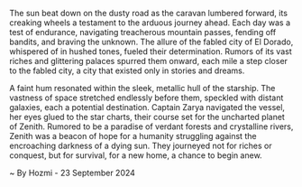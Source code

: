 
The sun beat down on the dusty road as the caravan lumbered forward, its creaking wheels a testament to the arduous journey ahead. Each day was a test of endurance, navigating treacherous mountain passes, fending off bandits, and braving the unknown. The allure of the fabled city of El Dorado, whispered of in hushed tones, fueled their determination.  Rumors of its vast riches and glittering palaces spurred them onward, each mile a step closer to the fabled city, a city that existed only in stories and dreams.

A faint hum resonated within the sleek, metallic hull of the starship. The vastness of space stretched endlessly before them, speckled with distant galaxies, each a potential destination.  Captain Zarya navigated the vessel, her eyes glued to the star charts, their course set for the uncharted planet of Zenith. Rumored to be a paradise of verdant forests and crystalline rivers, Zenith was a beacon of hope for a humanity struggling against the encroaching darkness of a dying sun. They journeyed not for riches or conquest, but for survival, for a new home, a chance to begin anew. 

~ By Hozmi - 23 September 2024
